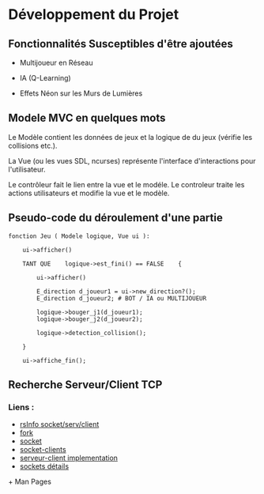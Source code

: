 # Développement du Projet

## Fonctionnalités Susceptibles d'être ajoutées

- Multijoueur en Réseau
- IA (Q-Learning)

- Effets Néon sur les Murs de Lumières

## Modele MVC en quelques mots

Le Modèle contient les données de jeux et la logique de du jeux (vérifie les collisions etc.).

La Vue (ou les vues SDL, ncurses) représente l'interface d'interactions pour l'utilisateur.

Le contrôleur fait le lien entre la vue et le modéle. Le controleur traite les actions utilisateurs et modifie la vue et le modèle.

## Pseudo-code du déroulement d'une partie


```
fonction Jeu ( Modele logique, Vue ui ):

    ui->afficher()
    
    TANT QUE    logique->est_fini() == FALSE    {

        ui->afficher()

        E_direction d_joueur1 = ui->new_direction?();
        E_direction d_joueur2; # BOT / IA ou MULTIJOUEUR

        logique->bouger_j1(d_joueur1);
        logique->bouger_j2(d_joueur2);

        logique->detection_collision();

    }

    ui->affiche_fin();

```



## Recherche Serveur/Client TCP

### Liens :

- [rsInfo socket/serv/client](https://ressourcesinformatiques.com/article.php?article=824)
- [fork](https://www.geeksforgeeks.org/fork-system-call/)
- [socket](https://www.geeksforgeeks.org/socket-programming-cc/)
- [socket-clients](https://www.geeksforgeeks.org/socket-programming-in-cc-handling-multiple-clients-on-server-without-multi-threading/)
- [serveur-client implementation](https://www.geeksforgeeks.org/tcp-server-client-implementation-in-c/)
- [sockets détails](https://broux.developpez.com/articles/c/sockets/#LIV)


\+ Man Pages
